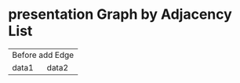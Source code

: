 # presentation Graph by Adjacency List
<table>
    <tr>
        <td colspan="2">Before add Edge</td>
    </tr>
    <tr>
        <td> data1 </td>
        <td> data2 </td>
    </tr>
</table>    
